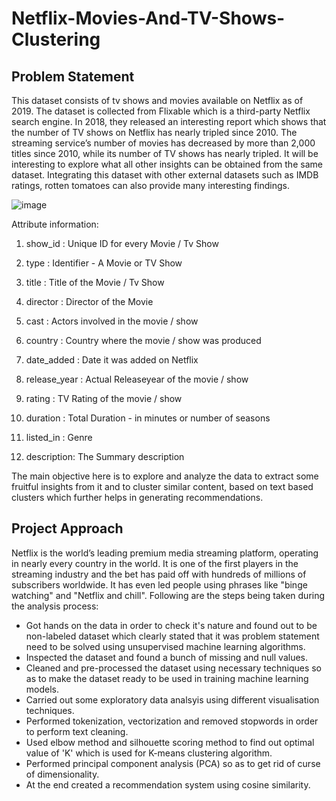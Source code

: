 # Netflix-Movies-And-TV-Shows-Clustering

## Problem Statement

This dataset consists of tv shows and movies available on Netflix as of 2019. The dataset is collected from Flixable which is a third-party Netflix search engine. In 2018, they released an interesting report which shows that the number of TV shows on Netflix has nearly tripled since 2010. The streaming service’s number of movies has decreased by more than 2,000 titles since 2010, while its number of TV shows has nearly tripled. It will be interesting to explore what all other insights can be obtained from the same dataset. Integrating this dataset with other external datasets such as IMDB ratings, rotten tomatoes can also provide many interesting findings.

![image](https://user-images.githubusercontent.com/85817763/179209147-2f8e46de-375f-4a60-8d77-460cdbce229d.png)

Attribute information:
 
1. show_id : Unique ID for every Movie / Tv Show

2. type : Identifier - A Movie or TV Show

3. title : Title of the Movie / Tv Show

4. director : Director of the Movie

5. cast : Actors involved in the movie / show

6. country : Country where the movie / show was produced

7. date_added : Date it was added on Netflix

8. release_year : Actual Releaseyear of the movie / show

9. rating : TV Rating of the movie / show

10. duration : Total Duration - in minutes or number of seasons

11. listed_in : Genre

12. description: The Summary description

The main objective here is to explore and analyze the data to extract some fruitful insights from it and to cluster similar content, based on text based clusters which further helps in generating recommendations.

## Project Approach 

Netflix is the world’s leading premium media streaming platform, operating in nearly every country in the world. It is one of the first players in the streaming industry and the bet has paid off with hundreds of millions of subscribers worldwide. It has even led people using phrases like "binge watching" and "Netflix and chill". 
Following are the steps being taken during the analysis process:
* Got hands on the data in order to check it's nature and found out to be non-labeled dataset which clearly stated that it was problem statement need to be solved     using unsupervised machine learning algorithms. 
* Inspected the dataset and found a bunch of missing and null values.
* Cleaned and pre-processed the dataset using necessary techniques so as to make the dataset ready to be used in training machine learning models.
* Carried out some exploratory data analsyis using different visualisation techniques.
* Performed tokenization, vectorization and removed stopwords in order to perform text cleaning.
* Used elbow method and silhouette scoring method to find out optimal value of 'K' which is used for K-means clustering algorithm.
* Performed principal component analysis (PCA) so as to get rid of curse of dimensionality.
* At the end created a recommendation system using cosine similarity.
